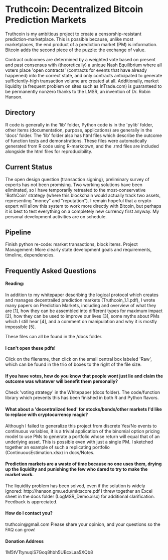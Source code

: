 <h1>Truthcoin: Decentralized Bitcoin Prediction Markets</h1>
Truthcoin is my ambitious project to create a censorship-resistant prediction-marketplace. This is possible because, unlike most marketplaces, the end product of a prediction market (PM) is information. Bitcoin adds the second piece of the puzzle: the exchange of value.

Contract outcomes are determined by a weighted vote based on present and past consensus with (theoretically) a unique Nash Equilibrium where all voters place 'open contracts' (contracts for events that have already happened) into the correct state, and only contracts anticipated to generate sufficiently-high transaction volume are created at all. Additionally, market liquidity (a frequent problem on sites such as InTrade.com) is guaranteed to be permanently nonzero thanks to the LMSR, an invention of Dr. Robin Hanson.

<h2>Directory</h2>
R code is generally in the 'lib' folder, Python code is in the 'pylib' folder, other items (documentation, purpose, applications) are generally in the 'docs' folder. The 'lib' folder also has html files which describe the outcome of function tests and demonstrations. These files were automatically generated from R code using R-markdown, and the .rmd files are included alongside the html files for reproducibility.

<h2>Current Status</h2>
The open design question (transaction signing), preliminary survey of experts has not been promising. Two working solutions have been eliminated, so I have temporarily retreated to the most-conservative 'BothCoin' strategy (where this blockchain would actually track two assets, representing "money" and "reputation"). I remain hopeful that a crypto expert will allow this system to work more directly with Bitcoin, but perhaps it is best to test everything on a completely new currency first anyway. My personal development activities are on schedule.

<h2>Pipeline</h2>
Finish python re-code: market transactions, block items. Project Management: More clearly state development goals and requirements, timeline, dependencies.

<h2>Frequently Asked Questions</h2>
<h4>Reading:</h4>
In addition to my whitepaper describing the logical protocol which creates and manages decentrailed prediction markets (Truthcoin_1.1.pdf), I wrote many papers on Prediction Markets, including and overview of what they are [1], how they can be assembled into different types for maximum impact [2], how they can be used to improve our lives [3], some myths about PMs which I still hear [4], and a comment on manipulation and why it  is mostly impossible [5].

These files can all be found in the /docs folder.

<h4>I can't open these pdfs!</h4>
Click on the filename, then click on the small central box labeled 'Raw', which can be found in the trio of boxes to the right of the file size.


<h4>If you have votes, how do you know that people wont just lie and claim the outcome was whatever will benefit them personally?</h4>
Check 'voting strategy' in the Whitepaper (docs folder). The code/function library which prevents this has been finished in both R and Python flavors.


<h4>What about a 'decentralized feed' for stocks/bonds/other markets I'd like to replace with cryptocurrency magic?</h4>
Although I failed to generalize this project from discrete Yes/No events to continuous variables, it is a trivial application of the binomial option pricing model to use PMs to generate a portfolio whose return will equal that of an underlying asset. This is possible even with just a single PM. I sketched together an example of such a replicating portfolio (ContinuousEstimation.xlsx) in docs/Notes.

<h4>Prediction markets are a waste of time because no one uses them, drying up the liquidity and punishing the few who dared to try to make the market work.</h4>
The liquidity problem has been solved, even if the solution is widely ignored: http://hanson.gmu.edu/mktscore.pdf
I threw together an Excel sheet in the docs folder (LogMSR_Demo.xlsx) for additional clarification. Feedback is appreciated.

<h4>How do I contact you?</h4>
truthcoin@gmail.com
Please share your opinion, and your questions so the FAQ can grow!

<h4>Donation Address</h4>
1M5tVTtynuqiS7Goq8hbh5UBcxLaa5XQb8